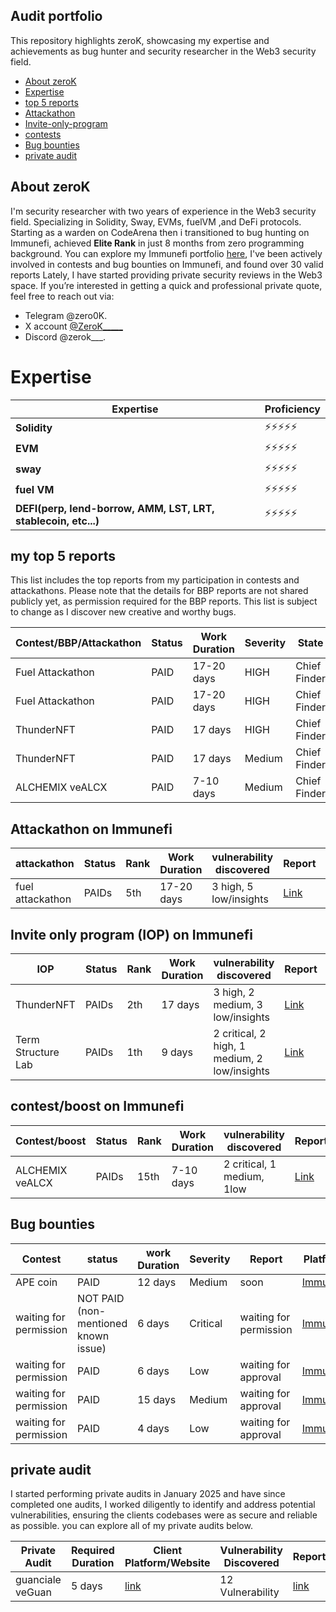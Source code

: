 ## Audit portfolio

This repository highlights zeroK, showcasing my expertise and achievements as bug hunter and security researcher in the Web3 security field.

- [About zeroK](https://github.com/0Ksecurity/Portfolio?tab=readme-ov-file#about-zerok)
- [Expertise](https://github.com/0Ksecurity/Portfolio/edit/main/README.md#expertise)
- [top 5 reports](https://github.com/0Ksecurity/Portfolio/edit/main/README.md#my-top-5-reports)
- [Attackathon](https://github.com/0Ksecurity/Portfolio/edit/main/README.md#my-top-5-reports)
- [Invite-only-program](https://github.com/0Ksecurity/Portfolio/edit/main/README.md#invite-onlyiop-program-on-immunefi)
- [contests](https://github.com/0Ksecurity/Portfolio/edit/main/README.md#contestboost-on-immunefi)
- [Bug bounties](https://github.com/0Ksecurity/Portfolio/edit/main/README.md#bug-bounties)
- [private audit](https://github.com/0Ksecurity/Portfolio/edit/main/README.md#contestboost-on-immunefi)

## About zeroK

I'm security researcher with two years of experience in the Web3 security field. Specializing in Solidity, Sway, EVMs, fuelVM ,and DeFi protocols. Starting as a warden on CodeArena then i transitioned to bug hunting on Immunefi, achieved **Elite Rank** in just 8 months from zero programming background. You can explore my Immunefi portfolio [here](https://immunefi.com/profile/zeroK/?scope=year), I've been actively involved in contests and bug bounties on Immunefi, and found over 30 valid reports Lately, I have started providing private security reviews in the Web3 space. If you’re interested in getting a quick and professional private quote, feel free to reach out via:

- Telegram @zero0K.
- X account [@ZeroK_____](https://x.com/0K_Security)
- Discord @zerok___.

# Expertise

| Expertise    | Proficiency |
| ------------ | ----------- |
| **Solidity** | ⚡⚡⚡⚡⚡  |
| **EVM**      | ⚡⚡⚡⚡⚡  |
| **sway**     | ⚡⚡⚡⚡⚡  |
| **fuel VM**  | ⚡⚡⚡⚡⚡  |
| **DEFI(perp, lend-borrow, AMM, LST, LRT, stablecoin, etc...)**     | ⚡⚡⚡⚡⚡  |

## my top 5 reports

This list includes the top reports from my participation in contests and attackathons. Please note that the details for BBP reports are not shared publicly yet, as permission required for the BBP reports. This list is subject to change as I discover new creative and worthy bugs.

| Contest/BBP/Attackathon | Status | Work Duration | Severity | State        | Report                                                                                  | Platform                          |
| ----------------------- | ------ | ------------- | -------- | ------------ | --------------------------------------------------------------------------------------- | --------------------------------- |
| Fuel Attackathon        | PAID   | 17-20 days    | HIGH     | Chief Finder | [Link](https://github.com/0Ksecurity/top_reports/blob/main/Fuel_blockchain_report_1.md) | [Immunefi](https://immunefi.com/) |
| Fuel Attackathon        | PAID   | 17-20 days    | HIGH     | Chief Finder | [Link](https://github.com/0Ksecurity/top_reports/blob/main/Fuel_blockchain_report_2.md) | [Immunefi](https://immunefi.com/) |
| ThunderNFT              | PAID   | 17 days       | HIGH     | Chief Finder | [Link](https://github.com/0Ksecurity/top_reports/blob/main/thunderNFT_report1.md)       | [Immunefi](https://immunefi.com/) |
| ThunderNFT              | PAID   | 17 days       | Medium   | Chief Finder | [Link](https://github.com/0Ksecurity/top_reports/blob/main/thunderNFT_report2.md)       | [Immunefi](https://immunefi.com/) |
| ALCHEMIX veALCX         | PAID   | 7-10 days     | Medium   | Chief Finder | [Link](https://github.com/0Ksecurity/top_reports/blob/main/Alchemix_report_1.md)        | [Immunefi](https://immunefi.com/) |

## Attackathon on Immunefi

| attackathon      | Status | Rank | Work Duration | vulnerability discovered | Report                                                                              | Platform                          |
| ---------------- | ------ | ---- | ------------- | ------------------------ | ----------------------------------------------------------------------------------- | --------------------------------- |
| fuel attackathon | PAIDs  | 5th  | 17-20 days    | 3 high, 5 low/insights   | [Link](https://github.com/0Ksecurity/report/tree/main/attackathon/Fuel_attackathon) | [Immunefi](https://immunefi.com/) |

## Invite only program (IOP) on Immunefi
| IOP                | Status | Rank | Work Duration | vulnerability discovered                     | Report                                                                | Platform                          |
| ------------------ | ------ | ---- | ------------- | -------------------------------------------- | --------------------------------------------------------------------- | --------------------------------- |
| ThunderNFT         | PAIDs  | 2th  | 17 days       | 3 high, 2 medium, 3 low/insights             | [Link](https://github.com/0Ksecurity/report/tree/main/IOP/ThunderNFT) | [Immunefi](https://immunefi.com/) |
| Term Structure Lab | PAIDs  | 1th  | 9 days        | 2 critical, 2 high, 1 medium, 2 low/insights | [Link](https://github.com/0Ksecurity/report/blob/main/IOP/TSI/term_structure_lab_IOP.pdf)                                                              | [Immunefi](https://immunefi.com/) |


## contest/boost on Immunefi

| Contest/boost   | Status | Rank | Work Duration | vulnerability discovered   | Report                                                                          | Platform                          |
| --------------- | ------ | ---- | ------------- | -------------------------- | ------------------------------------------------------------------------------- | --------------------------------- |
| ALCHEMIX veALCX | PAIDs  | 15th | 7-10 days     | 2 critical, 1 medium, 1low | [Link](https://github.com/0Ksecurity/report/tree/main/contests/Alchemix_veALCX) | [Immunefi](https://immunefi.com/) |

## Bug bounties

| Contest                | status                               | work Duration | Severity | Report                 | Platform                          |
| ---------------------- | ------------------------------------ | ------------- | -------- | ---------------------- | --------------------------------- |
| APE coin               | PAID                                 | 12 days       | Medium   | soon               | [Immunefi](https://immunefi.com/) |
| waiting for permission | NOT PAID (non-mentioned known issue) | 6 days        | Critical | waiting for permission | [Immunefi](https://immunefi.com/) |
| waiting for permission | PAID                                 | 6 days        | Low      | waiting for approval   | [Immunefi](https://immunefi.com/) |
| waiting for permission | PAID                                 | 15 days       | Medium   | waiting for approval   | [Immunefi](https://immunefi.com/) |
| waiting for permission | PAID                                 | 4 days        | Low      | waiting for approval   | [Immunefi](https://immunefi.com/) |

## private audit

I started performing private audits in January 2025 and have since completed one audits, I worked diligently to identify and address potential vulnerabilities, ensuring the clients codebases were as secure and reliable as possible. you can explore all  of my private audits below.

| Private Audit            | Required Duration | Client Platform/Website                     | Vulnerability Discovered | Report |
| ------------------------ | ----------------- | ------------------------------------------- | ------------------------ | ------ |
| guanciale veGuan         | 5 days            | [link](https://terminal.guanciale.ai/stake) |     12  Vulnerability       | [link](https://github.com/0Ksecurity/private/blob/main/guancialeAI_DAO_solo.pdf)   |

